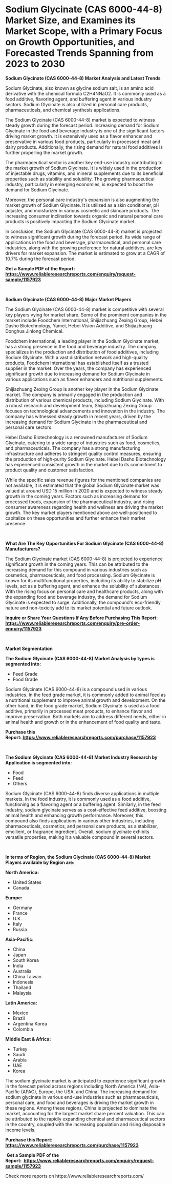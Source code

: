 <p><h1>Sodium Glycinate (CAS 6000-44-8) Market Size, and Examines its Market Scope, with a Primary Focus on Growth Opportunities, and Forecasted Trends Spanning from 2023 to 2030</h1></p><p><strong>Sodium Glycinate (CAS 6000-44-8) Market Analysis and Latest Trends</strong></p>
<p><p>Sodium Glycinate, also known as glycine sodium salt, is an amino acid derivative with the chemical formula C2H4NNaO2. It is commonly used as a food additive, flavoring agent, and buffering agent in various industry sectors. Sodium Glycinate is also utilized in personal care products, pharmaceuticals, and chemical synthesis applications.</p><p>The Sodium Glycinate (CAS 6000-44-8) market is expected to witness steady growth during the forecast period. Increasing demand for Sodium Glycinate in the food and beverage industry is one of the significant factors driving market growth. It is extensively used as a flavor enhancer and preservative in various food products, particularly in processed meat and dairy products. Additionally, the rising demand for natural food additives is further propelling the market growth.</p><p>The pharmaceutical sector is another key end-use industry contributing to the market growth of Sodium Glycinate. It is widely used in the production of injectable drugs, vitamins, and mineral supplements due to its beneficial properties such as stability and solubility. The growing pharmaceutical industry, particularly in emerging economies, is expected to boost the demand for Sodium Glycinate.</p><p>Moreover, the personal care industry's expansion is also augmenting the market growth of Sodium Glycinate. It is utilized as a skin conditioner, pH adjuster, and moisturizer in various cosmetic and skincare products. The increasing consumer inclination towards organic and natural personal care products is positively impacting the Sodium Glycinate market.</p><p>In conclusion, the Sodium Glycinate (CAS 6000-44-8) market is projected to witness significant growth during the forecast period. Its wide range of applications in the food and beverage, pharmaceutical, and personal care industries, along with the growing preference for natural additives, are key drivers for market expansion. The market is estimated to grow at a CAGR of 10.7% during the forecast period.</p></p>
<p><strong>Get a Sample PDF of the Report:&nbsp; <a href="https://www.reliableresearchreports.com/enquiry/request-sample/1157923">https://www.reliableresearchreports.com/enquiry/request-sample/1157923</a></strong></p>
<p>&nbsp;</p>
<p><strong>Sodium Glycinate (CAS 6000-44-8) Major Market Players</strong></p>
<p><p>The Sodium Glycinate (CAS 6000-44-8) market is competitive with several key players vying for market share. Some of the prominent companies in the market include Foodchem International, Shijiazhuang Zexing Group, Hebei Dasho Biotechnology, Yamei, Hebei Vision Additive, and Shijiazhuang Donghua Jinlong Chemical.</p><p>Foodchem International, a leading player in the Sodium Glycinate market, has a strong presence in the food and beverage industry. The company specializes in the production and distribution of food additives, including Sodium Glycinate. With a vast distribution network and high-quality products, Foodchem International has established itself as a trusted supplier in the market. Over the years, the company has experienced significant growth due to increasing demand for Sodium Glycinate in various applications such as flavor enhancers and nutritional supplements.</p><p>Shijiazhuang Zexing Group is another key player in the Sodium Glycinate market. The company is primarily engaged in the production and distribution of various chemical products, including Sodium Glycinate. With a robust research and development team, Shijiazhuang Zexing Group focuses on technological advancements and innovation in the industry. The company has witnessed steady growth in recent years, driven by the increasing demand for Sodium Glycinate in the pharmaceutical and personal care sectors.</p><p>Hebei Dasho Biotechnology is a renowned manufacturer of Sodium Glycinate, catering to a wide range of industries such as food, cosmetics, and pharmaceuticals. The company has a strong manufacturing infrastructure and adheres to stringent quality control measures, ensuring the production of high-purity Sodium Glycinate. Hebei Dasho Biotechnology has experienced consistent growth in the market due to its commitment to product quality and customer satisfaction.</p><p>While the specific sales revenue figures for the mentioned companies are not available, it is estimated that the global Sodium Glycinate market was valued at around USD 15 million in 2020 and is expected to witness steady growth in the coming years. Factors such as increasing demand for processed foods, expansion of the pharmaceutical industry, and rising consumer awareness regarding health and wellness are driving the market growth. The key market players mentioned above are well-positioned to capitalize on these opportunities and further enhance their market presence.</p></p>
<p>&nbsp;</p>
<p><strong>What Are The Key Opportunities For Sodium Glycinate (CAS 6000-44-8) Manufacturers?</strong></p>
<p><p>The Sodium Glycinate market (CAS 6000-44-8) is projected to experience significant growth in the coming years. This can be attributed to the increasing demand for this compound in various industries such as cosmetics, pharmaceuticals, and food processing. Sodium Glycinate is known for its multifunctional properties, including its ability to stabilize pH levels, act as a buffering agent, and enhance the solubility of substances. With the rising focus on personal care and healthcare products, along with the expanding food and beverage industry, the demand for Sodium Glycinate is expected to surge. Additionally, the compound's eco-friendly nature and non-toxicity add to its market potential and future outlook.</p></p>
<p><strong>Inquire or Share Your Questions If Any Before Purchasing This Report: <a href="https://www.reliableresearchreports.com/enquiry/pre-order-enquiry/1157923">https://www.reliableresearchreports.com/enquiry/pre-order-enquiry/1157923</a></strong></p>
<p>&nbsp;</p>
<p><strong>Market Segmentation</strong></p>
<p><strong>The Sodium Glycinate (CAS 6000-44-8) Market Analysis by types is segmented into:</strong></p>
<p><ul><li>Feed Grade</li><li>Food Grade</li></ul></p>
<p><p>Sodium Glycinate (CAS 6000-44-8) is a compound used in various industries. In the feed grade market, it is commonly added to animal feed as a nutritional supplement to improve animal growth and development. On the other hand, in the food grade market, Sodium Glycinate is used as a food additive, primarily in processed meat products, to enhance flavor and improve preservation. Both markets aim to address different needs, either in animal health and growth or in the enhancement of food quality and taste.</p></p>
<p><strong>Purchase this Report:&nbsp;<a href="https://www.reliableresearchreports.com/purchase/1157923">https://www.reliableresearchreports.com/purchase/1157923</a></strong></p>
<p>&nbsp;</p>
<p><strong>The Sodium Glycinate (CAS 6000-44-8) Market Industry Research by Application is segmented into:</strong></p>
<p><ul><li>Food</li><li>Feed</li><li>Others</li></ul></p>
<p><p>Sodium Glycinate (CAS 6000-44-8) finds diverse applications in multiple markets. In the food industry, it is commonly used as a food additive, functioning as a flavoring agent or a buffering agent. Similarly, in the feed industry, sodium glycinate serves as a cost-effective feed additive, boosting animal health and enhancing growth performance. Moreover, this compound also finds applications in various other industries, including pharmaceuticals, cosmetics, and personal care products, as a stabilizer, emollient, or fragrance ingredient. Overall, sodium glycinate exhibits versatile properties, making it a valuable compound in several sectors.</p></p>
<p>&nbsp;</p>
<p><strong>In terms of Region, the Sodium Glycinate (CAS 6000-44-8) Market Players available by Region are:</strong></p>
<p>
    <p> <strong> North America: </strong>
        <ul>
            <li>United States</li>
            <li>Canada</li>
        </ul>
        </p> 
    <p> <strong> Europe: </strong>
        <ul>
            <li>Germany</li>
            <li>France</li>
            <li>U.K.</li>
            <li>Italy</li>
            <li>Russia</li>
        </ul>
        </p> 
    <p> <strong> Asia-Pacific: </strong>
        <ul>
            <li>China</li>
            <li>Japan</li>
            <li>South Korea</li>
            <li>India</li>
            <li>Australia</li>
            <li>China Taiwan</li>
            <li>Indonesia</li>
            <li>Thailand</li>
            <li>Malaysia</li>
        </ul>
        </p> 
    <p> <strong> Latin America: </strong>
        <ul>
            <li>Mexico</li>
            <li>Brazil</li>
            <li>Argentina Korea</li>
            <li>Colombia</li>
        </ul>
        </p> 
    <p> <strong> Middle East & Africa: </strong>
        <ul>
            <li>Turkey</li>
            <li>Saudi</li>
            <li>Arabia</li>
            <li>UAE</li>
            <li>Korea</li>
        </ul>
    </p>
    </p>
<p><p>The sodium glycinate market is anticipated to experience significant growth in the forecast period across regions including North America (NA), Asia-Pacific (APAC), Europe, the USA, and China. The increasing demand for sodium glycinate in various end-use industries such as pharmaceuticals, personal care, and food and beverages is driving the market growth in these regions. Among these regions, China is projected to dominate the market, accounting for the largest market share percent valuation. This can be attributed to the rapidly expanding chemical and pharmaceutical sectors in the country, coupled with the increasing population and rising disposable income levels.</p></p>
<p><strong>Purchase this Report: <a href="https://www.reliableresearchreports.com/purchase/1157923">https://www.reliableresearchreports.com/purchase/1157923</a></strong></p>
<p>&nbsp;<strong>Get a Sample PDF of the Report:&nbsp;&nbsp;<a href="https://www.reliableresearchreports.com/enquiry/request-sample/1157923">https://www.reliableresearchreports.com/enquiry/request-sample/1157923</a></strong></p>
<p><strong></strong></p>
<p>Check more reports on https://www.reliableresearchreports.com/</p>